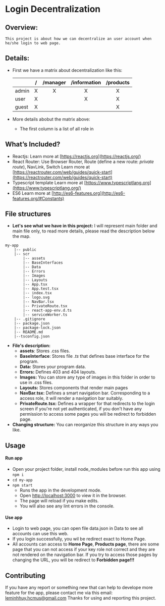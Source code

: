 # Login Decentralization

## Overview: 
    This project is about how we can decentralize an user account when he/she login to web page.
## Details: 
* First we have a matrix about decentralization like this: 

    |  | / | /manager | /information | /products |
    |-----------|:-----------:|:-----------:|:-----------:|:-----------:|
    | admin | X | X | X | X |
    | user | X |  | X | X |
    | guest | X |  |  | X |
* More details abobut the matrix above: 
    * The first column is a list of all role in 
## What’s Included?
* Reactjs: 
    Learn more at [https://reactjs.org](https://reactjs.org/)
* React Router: Use Browser Router, Route (define a new route: *private route*), NavLink, Switch
    Learn more at [https://reactrouter.com/web/guides/quick-start](https://reactrouter.com/web/guides/quick-start)
* Typescript template
    Learn more at [https://www.typescriptlang.org](https://www.typescriptlang.org/)
* ES6
    Learn more at [http://es6-features.org](http://es6-features.org/#Constants)

## File structures
* **Let's see what we have in this project:**
I will represent main folder and main file only, to read more details, please read the description below the map.
```
my-app
    |-- public
    |-- scr
        |-- assets
        |-- BaseInterfaces
        |-- Data
        |-- Errors
        |-- Images
        |-- Layouts
        |-- App.tsx
        |-- App.test.tsx
        |-- index.tsx
        |-- logo.svg
        |-- NavBar.tsx
        |-- PrivateRoute.tsx
        |-- react-app-env.d.ts
        |-- serviceWorker.ts
    |-- .gitignore
    |-- package.json
    |-- package-lock.json
    |-- README.md
    |--tsconfig.json
```
* **File's description:**
    * **assets**: Stores .css files.
    * **BaseInterface**: Stores file *.ts* that defines base interface for the program.
    * **Data:** Stores your program data.
    * **Errors:** Defines 403 and 404 layouts.
    * **Images:** You can store any type of images in this folder in order to use in .css files.
    * **Layouts:** Stores components that render main pages
    * **NavBar.tsx:** Defines a smart navigation bar. Corresponding to a access role, it will render a navigation bar suitably.
    * **PrivateRoute.tsx:** Defines a wrapper for <Route> that redirects to the login
screen if you're not yet authenticated, if you don't have any permission to access some pages you will be redirect to forbidden page. 
* **Changing structure:** You can reorganize this structure in any ways you like.

## Usage 

#### Run app
* Open your project folder, install node_modules before run this app using `npm i`
*  `cd my-app`
* `npm start`
    - Runs the app in the development mode.
    - Open [http://localhost:3000](http://localhost:3000) to view it in the browser.
    - The page will reload if you make edits.
    - You will also see any lint errors in the console.
#### Use app
* Login to web page, you can open file data.json in Data to see all accounts can use this web.
* If you login successfully, you wil be redirect exact to Home Page.
* All accounts can access to **Home Page**, **Products page**, there are some page that you can not access if your key role not correct and they are not rendered on the navigation bar. If you try to access those pages by changing the URL, you will be redirect to **Forbidden page!!!**

## Contributing

If you have any report or something new that can help to develope more feature for the app, please contact me via this email: leminhhuy.hcmus@gmail.com
Thanks for using and reporting this project.
